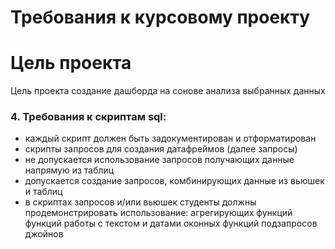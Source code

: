 # Требования к курсовому проекту
# Цель проекта
Цель проекта создание дашборда на сонове анализа  выбранных данных
### 4. Требования к скриптам sql:
* каждый скрипт должен быть задокументирован и отформатирован
* скрипты запросов для создания датафреймов (далее запросы)
* не допускается использование запросов получающих данные напрямую из таблиц
* допускается создание запросов, комбинирующих данные из вьюшек и таблиц
* в скриптах запросов и/или вьюшек студенты должны продемонстрировать использование:
агрегирующих функций
функций работы с текстом и датами
оконных функций
подзапросов
джойнов
